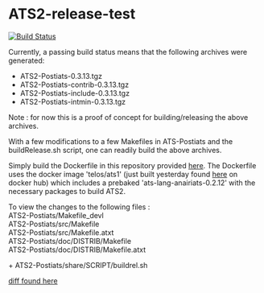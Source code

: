 # ATS2-release-test

[![Build Status](https://travis-ci.com/sparverius/ATS2-release-test.svg?branch=master)](https://travis-ci.com/sparverius/ATS2-release-test)

Currently, a passing build status means that the following archives were generated:

- ATS2-Postiats-0.3.13.tgz
- ATS2-Postiats-contrib-0.3.13.tgz
- ATS2-Postiats-include-0.3.13.tgz
- ATS2-Postiats-intmin-0.3.13.tgz

Note : for now this is a proof of concept for building/releasing the above archives.

With a few modifications to a few Makefiles in ATS-Postiats and the buildRelease.sh script, one can readily build the above archives.

Simply build the Dockerfile in this repository provided [here](https://github.com/sparverius/ATS2-release-test/blob/master/Dockerfile). The Dockerfile uses the docker image 'telos/ats1' (just built yesterday found [here](https://hub.docker.com/r/telos/ats1/) on docker hub) which includes a prebaked 'ats-lang-anairiats-0.2.12' with the necessary packages to build ATS2.

To view the changes to the following files : <br/>
ATS2-Postiats/Makefile_devl <br/>
ATS2-Postiats/src/Makefile <br/>
ATS2-Postiats/src/Makefile.atxt <br/>
ATS2-Postiats/doc/DISTRIB/Makefile <br/>
ATS2-Postiats/doc/DISTRIB/Makefile.atxt <br/>

\+ ATS2-Postiats/share/SCRIPT/buildrel.sh <br/>

[diff found here](https://github.com/githwxi/ATS-Postiats/compare/master...sparverius:master) <br/>
